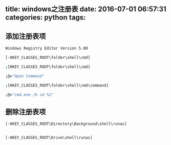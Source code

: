 title: windows之注册表
date: 2016-07-01 06:57:31
categories: python
tags:
---
## 添加注册表项
```bash
Windows Registry Editor Version 5.00

[-HKEY_CLASSES_ROOT\folder\shell\cmd]

;[HKEY_CLASSES_ROOT\folder\shell\cmd]

;@="Open Commond"

;[HKEY_CLASSES_ROOT\folder\shell\cmd\command]

;@="cmd.exe /k cd %1"

```
## 删除注册表项
```bash
[-HKEY_CLASSES_ROOT\Directory\Background\shell\runas]


[-HKEY_CLASSES_ROOT\Drive\shell\runas]
```
